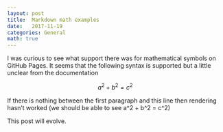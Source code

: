 ```yaml
---
layout: post
title:  Markdown math examples
date:   2017-11-19
categories: General
math: true
---
```


I was curious to see what support there was for mathematical symbols on GitHub Pages.  It seems that the following syntax is supported but a little unclear from the documentation

$$ a^2 + b^2 = c^2 $$

If there is nothing between the first paragraph and this line then rendering hasn’t worked (we should be able to see a^2 + b^2 = c^2)

This post will evolve.
